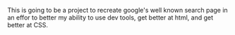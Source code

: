 This is going to be a project to recreate google's well known search page in an effor to better my ability to use dev tools, get better at html, and get better at CSS.
